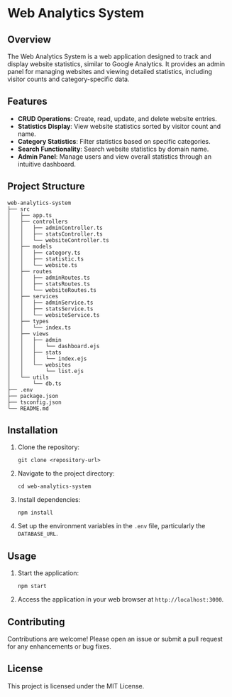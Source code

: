 # Web Analytics System

## Overview
The Web Analytics System is a web application designed to track and display website statistics, similar to Google Analytics. It provides an admin panel for managing websites and viewing detailed statistics, including visitor counts and category-specific data.

## Features
- **CRUD Operations**: Create, read, update, and delete website entries.
- **Statistics Display**: View website statistics sorted by visitor count and name.
- **Category Statistics**: Filter statistics based on specific categories.
- **Search Functionality**: Search website statistics by domain name.
- **Admin Panel**: Manage users and view overall statistics through an intuitive dashboard.

## Project Structure
```
web-analytics-system
├── src
│   ├── app.ts
│   ├── controllers
│   │   ├── adminController.ts
│   │   ├── statsController.ts
│   │   └── websiteController.ts
│   ├── models
│   │   ├── category.ts
│   │   ├── statistic.ts
│   │   └── website.ts
│   ├── routes
│   │   ├── adminRoutes.ts
│   │   ├── statsRoutes.ts
│   │   └── websiteRoutes.ts
│   ├── services
│   │   ├── adminService.ts
│   │   ├── statsService.ts
│   │   └── websiteService.ts
│   ├── types
│   │   └── index.ts
│   ├── views
│   │   ├── admin
│   │   │   └── dashboard.ejs
│   │   ├── stats
│   │   │   └── index.ejs
│   │   └── websites
│   │       └── list.ejs
│   └── utils
│       └── db.ts
├── .env
├── package.json
├── tsconfig.json
└── README.md
```

## Installation
1. Clone the repository:
   ```
   git clone <repository-url>
   ```
2. Navigate to the project directory:
   ```
   cd web-analytics-system
   ```
3. Install dependencies:
   ```
   npm install
   ```
4. Set up the environment variables in the `.env` file, particularly the `DATABASE_URL`.

## Usage
1. Start the application:
   ```
   npm start
   ```
2. Access the application in your web browser at `http://localhost:3000`.

## Contributing
Contributions are welcome! Please open an issue or submit a pull request for any enhancements or bug fixes.

## License
This project is licensed under the MIT License.
